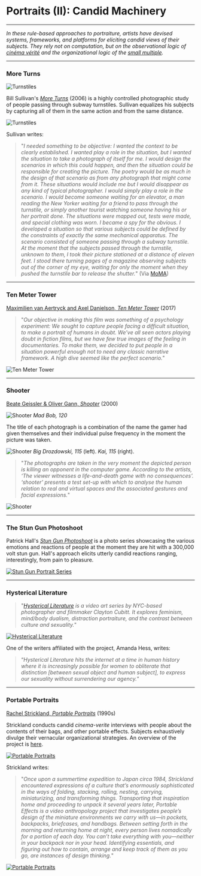 # Portraits (II): Candid Machinery

---

*In these rule-based approaches to portraiture, artists have devised systems, frameworks, and platforms for eliciting candid views of their subjects. They rely not on computation, but on the observational logic of [cinéma vérité](https://en.wikipedia.org/wiki/Cin%C3%A9ma_v%C3%A9rit%C3%A9) and the organizational logic of the [small multiple](https://en.wikipedia.org/wiki/Small_multiple).*

---

### More Turns

![*Turnstiles*](images/portraits/portrait_bill_sullivan_turnstiles.jpg)

Bill Sullivan's [*More Turns*](https://www.moma.org/learn/moma_learning/walker-evans-subway-portraits-1938-41/) (2006) is a highly controlled photographic study of people passing through subway turnstiles. Sullivan equalizes his subjects by capturing all of them in the same action and from the same distance. 

![*Turnstiles*](images/portraits/portrait_bill_sullivan_turnstiles2.jpg)

Sullivan writes:

> "*I needed something to be objective: I wanted the context to be clearly established. I wanted play a role in the situation, but I wanted the situation to take a photograph of itself for me. I would design the scenarios in which this could happen, and then the situation could be responsible for creating the picture. The poetry would be as much in the design of that scenario as from any photograph that might come from it. These situations would include me but I would disappear as any kind of typical photographer. I would simply play a role in the scenario. I would become someone waiting for an elevator, a man reading the New Yorker waiting for a friend to pass through the turnstile, or simply another tourist watching someone having his or her portrait done. The situations were mapped out, tests were made, and special clothing was worn. I became a spy for the obvious. I developed a situation so that various subjects could be defined by the constraints of exactly the same mechanical apparatus. The scenario consisted of someone passing through a subway turnstile. At the moment that the subjects passed through the turnstile, unknown to them, I took their picture stationed at a distance of eleven feet. I stood there turning pages of a magazine observing subjects out of the corner of my eye, waiting for only the moment when they pushed the turnstile bar to release the shutter.*" (Via [MoMA](https://www.moma.org/learn/moma_learning/walker-evans-subway-portraits-1938-41/)) 


---

### Ten Meter Tower

[Maximilien van Aertryck and Axel Danielson, *Ten Meter Tower*](https://www.nytimes.com/2017/01/30/opinion/ten-meter-tower.html) (2017)

> "*Our objective in making this film was something of a psychology experiment: We sought to capture people facing a difficult situation, to make a portrait of humans in doubt. We’ve all seen actors playing doubt in fiction films, but we have few true images of the feeling in documentaries. To make them, we decided to put people in a situation powerful enough not to need any classic narrative framework. A high dive seemed like the perfect scenario.*"

![*Ten Meter Tower*](images/portraits/portrait_dive.gif)

---

### Shooter

[Beate Geissler & Oliver Gann, *Shooter*](http://www.taubertcontemporary.com/artists/geissler-sann/shooter/) (2000)

![*Shooter*](images/portraits/portrait_shooter_Mad_Bob_120.jpg)
*Mad Bob, 120*

The title of each photograph is a combination of the name the gamer had given themselves and their individual pulse frequency in the moment the picture was taken. 

![*Shooter*](images/portraits/portrait_shooter_big_drozdowski_115_kai_115.jpg)
*Big Drozdowski, 115* (left). *Kai, 115* (right). 

> "*The photographs are taken in the very moment the depicted person is killing an opponent in the computer game. According to the artists, ‘The viewer witnesses a life-and-death game with no consequences’. ‘shooter’ presents a test set-up with which to analyse the human relation to real and virtual spaces and the associated gestures and facial expressions.*"

![*Shooter*](images/portraits/portrait_shooter-geissler-sann.png)

--- 

### The Stun Gun Photoshoot

Patrick Hall's [*Stun Gun Photoshoot*](https://www.patrickhall.photography/the-stun-gun-photoshoot) is a photo series showcasing the various emotions and reactions of people at the moment they are hit with a 300,000 volt stun gun. Hall's approach elicits utterly candid reactions ranging, interestingly, from pain to pleasure.  

[![Stun Gun Portrait Series](images/portraits/portrait_stun_gun.jpg)](https://www.patrickhall.photography/the-stun-gun-photoshoot)

---

### Hysterical Literature

> "*[Hysterical Literature](http://hystericalliterature.com/sessions) is a video art series by NYC-based photographer and filmmaker Clayton Cubitt. It explores feminism, mind/body dualism, distraction portraiture, and the contrast between culture and sexuality.*"

[![*Hysterical Literature*](images/portraits/portrait_hysterical_literature.jpg)](http://hystericalliterature.com/sessions)

One of the writers affiliated with the project, Amanda Hess, writes: 

> “*Hysterical Literature hits the internet at a time in human history where it is increasingly possible for women to obliterate that distinction [between sexual object and human subject], to express our sexuality without surrendering our agency.*”

---

### Portable Portraits

[Rachel Strickland, *Portable Portraits*](https://vimeo.com/9364721) (1990s)

Strickland conducts candid *cinema-verite* interviews with people about the contents of their bags, and other portable effects. Subjects exhaustively divulge their vernacular organizational strategies. An overview of the project is [here](https://spontaneouscinema.com/projects/portable-effects-a-survey-of-nomadic-design-practice/). 

[![Portable Portraits](images/portraits/portrait_strickland_grid.jpg)](https://spontaneouscinema.com/projects/portable-effects-a-survey-of-nomadic-design-practice/)

Strickland writes: 

> "*Once upon a summertime expedition to Japan circa 1984, Strickland encountered expressions of a culture that’s enormously sophisticated in the ways of folding, stacking, rolling, nesting, carrying, miniaturizing, and transforming things. Transporting that inspiration home and proceeding to unpack it several years later, Portable Effects is a video anthropology project that investigates people’s design of the miniature environments we carry with us—in pockets, backpacks, briefcases, and handbags. Between setting forth in the morning and returning home at night, every person lives nomadically for a portion of each day. You can’t take everything with you—neither in your backpack nor in your head. Identifying essentials, and figuring out how to contain, arrange and keep track of them as you go, are instances of design thinking.*"

[![*Portable Portraits*](images/portraits/portrait_strickland_rose.jpg)](https://vimeo.com/9364721)

